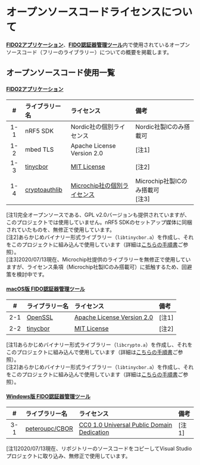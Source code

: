 # オープンソースコードライセンスについて

<b>[FIDO2アプリケーション](nRF5_SDK_v15.3.0)</b>、<b>[FIDO認証器管理ツール](MaintenanceTool)</b>内で使用されているオープンソースコード（フリーのライブラリー）についての概要を掲載します。

## オープンソースコード使用一覧

#### [FIDO2アプリケーション](nRF5_SDK_v15.3.0)

|#|ライブラリー名|ライセンス|備考|
|:---:|:---|:---|:---|
|1-1|nRF5 SDK|Nordic社の個別ライセンス|Nordic社製ICのみ搭載可|
|1-2|mbed TLS|Apache License Version 2.0|[注1]|
|1-3|[tinycbor](https://github.com/intel/tinycbor)|[MIT License](https://github.com/intel/tinycbor/blob/master/LICENSE)|[注2]|
|1-4|[cryptoauthlib](https://github.com/MicrochipTech/cryptoauthlib)|[Microchip社の個別ライセンス](https://github.com/MicrochipTech/cryptoauthlib/blob/master/license.txt)|Microchip社製ICのみ搭載可<br>[注3]|

[注1]完全オープンソースである、GPL v2.0バージョンも提供されていますが、このプロジェクトでは使用していません。nRF5 SDKのセットアップ媒体に同梱されていたものを、無修正で使用しています。<br>
[注2]あらかじめバイナリー形式ライブラリー（`libtinycbor.a`）を作成し、それをこのプロジェクトに組み込んで使用しています（詳細は[こちらの手順書](Research/FIDO_2_0/TINYCBOR.md)ご参照）。<br>
[注3]2020/07/13現在、Microchip社提供のライブラリーを無修正で使用していますが、ライセンス条項（Microchip社製ICのみ搭載可）に抵触するため、回避策を検討中です。

#### [macOS版 FIDO認証器管理ツール](MaintenanceTool/macOSApp)

|#|ライブラリー名|ライセンス|備考|
|:---:|:---|:---|:---|
|2-1|[OpenSSL](https://github.com/openssl/openssl)|[Apache License Version 2.0](https://github.com/openssl/openssl/blob/master/LICENSE.txt)|[注1]|
|2-2|[tinycbor](https://github.com/intel/tinycbor)|[MIT License](https://github.com/intel/tinycbor/blob/master/LICENSE)|[注2]|

[注1]あらかじめバイナリー形式ライブラリー（`libcrypto.a`）を作成し、それをこのプロジェクトに組み込んで使用しています（詳細は[こちらの手順書](Development/OPENSSLC.md)ご参照）。<br>
[注2]あらかじめバイナリー形式ライブラリー（`libtinycbor.a`）を作成し、それをこのプロジェクトに組み込んで使用しています（詳細は[こちらの手順書](Research/FIDO_2_0/TINYCBOR.md)ご参照）。<br>

#### [Windows版 FIDO認証器管理ツール](MaintenanceTool/WindowsExe)

|#|ライブラリー名|ライセンス|備考|
|:---:|:---|:---|:---|
|3-1|[peteroupc/CBOR](https://github.com/peteroupc/CBOR)|[CC0 1.0 Universal Public Domain Dedication](https://github.com/peteroupc/CBOR/blob/master/LICENSE.md)|[注1]|

[注1]2020/07/13現在、リポジトリーのソースコードをコピーしてVisual Studioプロジェクトに取り込み、無修正で使用しています。
